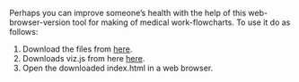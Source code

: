 <script>
document.getElementById( "demosmall").style.backgroundColor="#EFAB00";
document.getElementById( "demotext").style.color="#000000";
document.getElementById( "demo").className="menu2active";
</script>
Perhaps you can improve someone’s health with the help of this web-browser-version tool for making of medical work-flowcharts. To use it do as follows:
 1. Download the files from <a href="https://github.com/RickardHultgren/lympha/tree/JavaScript">here</a>.
 2. Downloads viz.js from here <a href="https://github.com/mdaines/viz.js/releases">here</a>.
 3. Open the downloaded index.html in a web browser.
